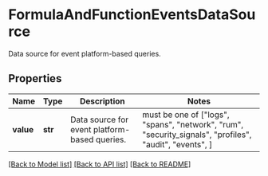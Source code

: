 # FormulaAndFunctionEventsDataSource

Data source for event platform-based queries.

## Properties
Name | Type | Description | Notes
------------ | ------------- | ------------- | -------------
**value** | **str** | Data source for event platform-based queries. |  must be one of ["logs", "spans", "network", "rum", "security_signals", "profiles", "audit", "events", ]

[[Back to Model list]](README.md#documentation-for-models) [[Back to API list]](README.md#documentation-for-api-endpoints) [[Back to README]](README.md)


